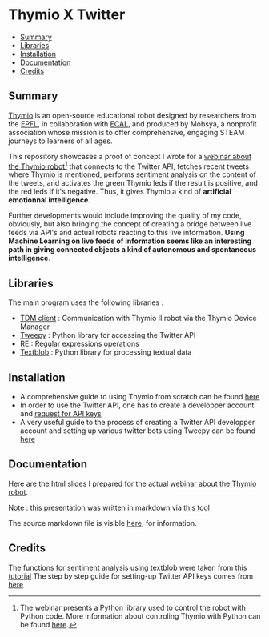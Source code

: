 # Thymio X Twitter

- [Summary](#summary)
- [Libraries](#libraries)
- [Installation](#installation)
- [Documentation](#documentation)
- [Credits](#credits)

## Summary 

[Thymio](https://www.thymio.org/) is an open-source educational robot designed by researchers from the [EPFL](https://www.epfl.ch/en/), in collaboration with [ECAL](https://www.ecal.ch/fr/100/homepage), and produced by Mobsya, a nonprofit association whose mission is to offer comprehensive, engaging STEAM journeys to learners of all ages.

This repository showcases a proof of concept I wrote for a [webinar about the Thymio robot](https://www.thymio.org/fr/webinar_post/)[^1] that connects to the Twitter API, fetches recent tweets where Thymio is mentioned, performs sentiment analysis on the content of the tweets, and activates the green Thymio leds if the result is positive, and the red leds if it's negative. Thus, it gives Thymio a kind of **artificial emotionnal intelligence**. 

Further developments would include improving the quality of my code, obviously, but also bringing the concept of creating a bridge between live feeds via API's and actual robots reacting to this live information. **Using Machine Learning on live feeds of information seems like an interesting path in giving connected objects a kind of autonomous and spontaneous intelligence**.

## Libraries

The main program uses the following libraries : 

- [TDM client](https://pypi.org/project/tdmclient/) : Communication with Thymio II robot via the Thymio Device Manager
- [Tweepy](https://www.tweepy.org/) : Python library for accessing the Twitter API
- [RE](https://docs.python.org/3/library/re.html) : Regular expressions operations
- [Textblob](https://textblob.readthedocs.io/en/dev/) : Python library for processing textual data

## Installation

- A comprehensive guide to using Thymio from scratch can be found [here](https://www.thymio.org/products/programming-with-thymio-suite/) 
- In order to use the Twitter API, one has to create a developper account and [request for API keys](https://developer.twitter.com/en/docs/twitter-api)
- A very useful guide to the process of creating a Twitter API developper account and setting up various twitter bots using Tweepy can be found [here](https://realpython.com/twitter-bot-python-tweepy)

## Documentation

[Here](https://github.com/elliotvaucher/thymio_twitter/blob/main/docs/presentation_thymio.html) are the html slides I prepared for the actual [webinar about the Thymio robot](https://www.thymio.org/fr/webinar_post/). 

Note : this presentation was written in markdown via [this tool](https://github.com/adamzap/landslide)

The source markdown file is visible [here](https://github.com/elliotvaucher/thymio_twitter/blob/main/docs/thymio.md), for information.

## Credits 

The functions for sentiment analysis using textblob were taken from [this tutorial](https://www.geeksforgeeks.org/twitter-sentiment-analysis-using-python/) 
The step by step guide for setting-up Twitter API keys comes from [here](https://realpython.com/twitter-bot-python-tweepy)

[^1]: The webinar presents a Python library used to control the robot with Python code. More information about controling Thymio with Python can be found [here](https://www.robot-advance.com/EN/actualite-python-with-thymio-complete-guide-228.htm). 
